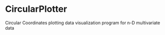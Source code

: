 # CircularPlotter
Circular Coordinates plotting data visualization program for n-D multivariate data
